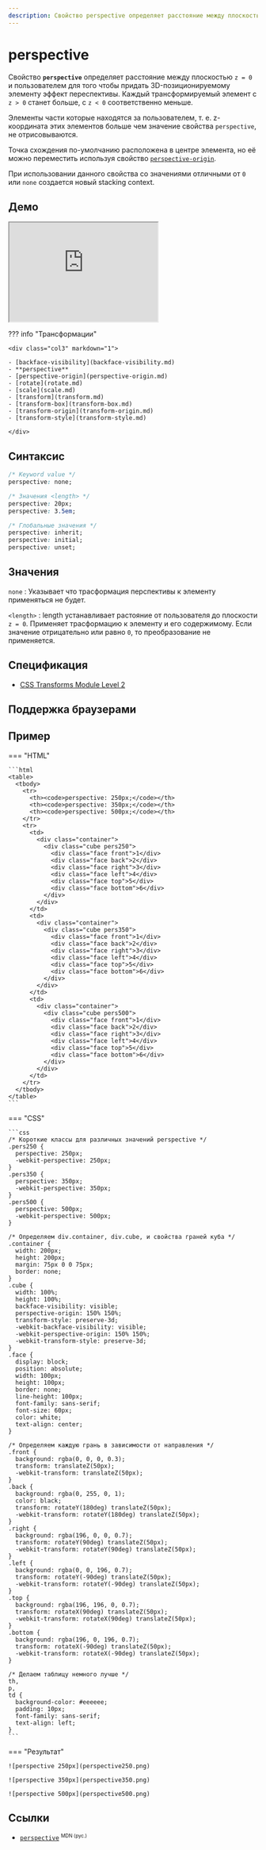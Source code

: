 ```yaml
---
description: Свойство perspective определяет расcтояние между плоскостью z = 0 и пользователем для того чтобы придать 3D-позиционируемому элементу эффект переспективы
---
```


# perspective

Свойство **`perspective`** определяет расcтояние между плоскостью `z = 0` и пользователем для того чтобы придать 3D-позиционируемому элементу эффект переспективы. Каждый трансформируемый элемент с `z > 0` станет больше, с `z < 0` соответственно меньше.

Элементы части которые находятся за пользователем, т. е. z-координата этих элементов больше чем значение свойства `perspective`, не отрисовываются.

Точка схождения по-умолчанию расположена в центре элемента, но её можно переместить используя свойство [`perspective-origin`](perspective-origin.md).

При использовании данного свойства со значениями отличными от `0` или `none` создается новый stacking context.

## Демо

<iframe class="interactive is-default-height" height="200" src="https://interactive-examples.mdn.mozilla.net/pages/css/perspective.html" title="MDN Web Docs Interactive Example" loading="lazy" data-readystate="complete"></iframe>

??? info "Трансформации"

    <div class="col3" markdown="1">

    - [backface-visibility](backface-visibility.md)
    - **perspective**
    - [perspective-origin](perspective-origin.md)
    - [rotate](rotate.md)
    - [scale](scale.md)
    - [transform](transform.md)
    - [transform-box](transform-box.md)
    - [transform-origin](transform-origin.md)
    - [transform-style](transform-style.md)

    </div>

## Синтаксис

```css
/* Keyword value */
perspective: none;

/* Значения <length> */
perspective: 20px;
perspective: 3.5em;

/* Глобальные значения */
perspective: inherit;
perspective: initial;
perspective: unset;
```

## Значения

`none`
: Указывает что трасформация перспективы к элементу применяться не будет.

`<length>`
: length устанавливает растояние от пользователя до плоскости `z = 0`. Применяет трасформацию к элементу и его содержимому. Если значение отрицательно или равно `0`, то преобразование не применяется.

## Спецификация

- [CSS Transforms Module Level 2](https://w3c.github.io/csswg-drafts/css-transforms-2/#perspective-property)

## Поддержка браузерами

<p class="ciu_embed" data-feature="mdn-css__properties__perspective" data-periods="future_1,current,past_1,past_2" data-accessible-colours="false"></p>

## Пример

=== "HTML"

    ```html
    <table>
      <tbody>
        <tr>
          <th><code>perspective: 250px;</code></th>
          <th><code>perspective: 350px;</code></th>
          <th><code>perspective: 500px;</code></th>
        </tr>
        <tr>
          <td>
            <div class="container">
              <div class="cube pers250">
                <div class="face front">1</div>
                <div class="face back">2</div>
                <div class="face right">3</div>
                <div class="face left">4</div>
                <div class="face top">5</div>
                <div class="face bottom">6</div>
              </div>
            </div>
          </td>
          <td>
            <div class="container">
              <div class="cube pers350">
                <div class="face front">1</div>
                <div class="face back">2</div>
                <div class="face right">3</div>
                <div class="face left">4</div>
                <div class="face top">5</div>
                <div class="face bottom">6</div>
              </div>
            </div>
          </td>
          <td>
            <div class="container">
              <div class="cube pers500">
                <div class="face front">1</div>
                <div class="face back">2</div>
                <div class="face right">3</div>
                <div class="face left">4</div>
                <div class="face top">5</div>
                <div class="face bottom">6</div>
              </div>
            </div>
          </td>
        </tr>
      </tbody>
    </table>
    ```

=== "CSS"

    ```css
    /* Короткие классы для различных значений perspective */
    .pers250 {
      perspective: 250px;
      -webkit-perspective: 250px;
    }
    .pers350 {
      perspective: 350px;
      -webkit-perspective: 350px;
    }
    .pers500 {
      perspective: 500px;
      -webkit-perspective: 500px;
    }

    /* Определяем div.container, div.cube, и свойства граней куба */
    .container {
      width: 200px;
      height: 200px;
      margin: 75px 0 0 75px;
      border: none;
    }
    .cube {
      width: 100%;
      height: 100%;
      backface-visibility: visible;
      perspective-origin: 150% 150%;
      transform-style: preserve-3d;
      -webkit-backface-visibility: visible;
      -webkit-perspective-origin: 150% 150%;
      -webkit-transform-style: preserve-3d;
    }
    .face {
      display: block;
      position: absolute;
      width: 100px;
      height: 100px;
      border: none;
      line-height: 100px;
      font-family: sans-serif;
      font-size: 60px;
      color: white;
      text-align: center;
    }

    /* Определяем каждую грань в зависимости от направления */
    .front {
      background: rgba(0, 0, 0, 0.3);
      transform: translateZ(50px);
      -webkit-transform: translateZ(50px);
    }
    .back {
      background: rgba(0, 255, 0, 1);
      color: black;
      transform: rotateY(180deg) translateZ(50px);
      -webkit-transform: rotateY(180deg) translateZ(50px);
    }
    .right {
      background: rgba(196, 0, 0, 0.7);
      transform: rotateY(90deg) translateZ(50px);
      -webkit-transform: rotateY(90deg) translateZ(50px);
    }
    .left {
      background: rgba(0, 0, 196, 0.7);
      transform: rotateY(-90deg) translateZ(50px);
      -webkit-transform: rotateY(-90deg) translateZ(50px);
    }
    .top {
      background: rgba(196, 196, 0, 0.7);
      transform: rotateX(90deg) translateZ(50px);
      -webkit-transform: rotateX(90deg) translateZ(50px);
    }
    .bottom {
      background: rgba(196, 0, 196, 0.7);
      transform: rotateX(-90deg) translateZ(50px);
      -webkit-transform: rotateX(-90deg) translateZ(50px);
    }

    /* Делаем таблицу немного лучше */
    th,
    p,
    td {
      background-color: #eeeeee;
      padding: 10px;
      font-family: sans-serif;
      text-align: left;
    }
    ```

=== "Результат"

    ![perspective 250px](perspective250.png)

    ![perspective 350px](perspective350.png)

    ![perspective 500px](perspective500.png)

## Ссылки

- [`perspective`](https://developer.mozilla.org/ru/docs/Web/CSS/perspective) <sup><small>MDN (рус.)</small></sup>
